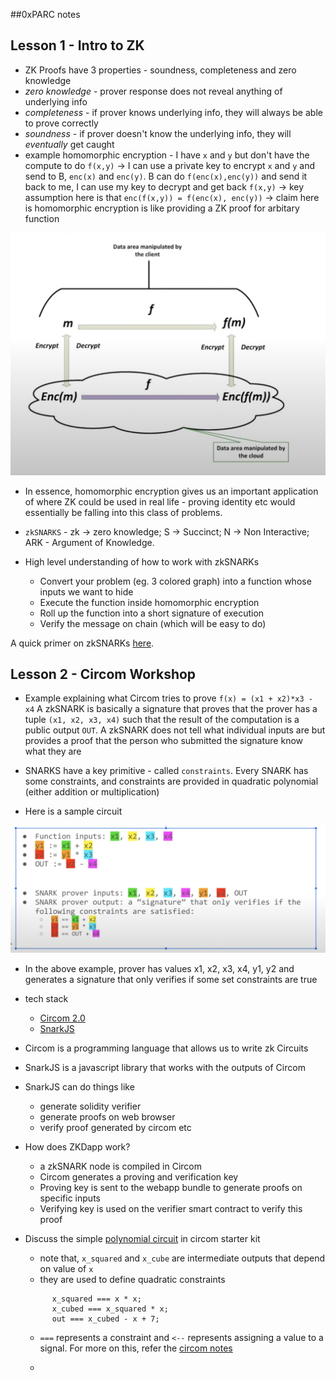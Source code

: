 ##0xPARC notes


## Lesson 1 - Intro to ZK
 - ZK Proofs have 3 properties - soundness, completeness and zero knowledge
 - *zero knowledge* - prover response does not reveal anything of underlying info
 - *completeness* - if prover knows underlying info, they will always be able to prove correctly
 - *soundness* - if prover doesn't know the underlying info, they will *eventually* get caught
- example homomorphic encryption - I have `x` and `y` but don't have the compute to do `f(x,y)` -> I can use a private key to encrypt `x` and `y` and send to B, `enc(x)` and `enc(y)`. B can do `f(enc(x),enc(y))` and send it back to me, I can use my key to decrypt and get back `f(x,y)` -> key assumption here is that `enc(f(x,y)) = f(enc(x), enc(y))` -> claim here is homomorphic encryption is like providing a ZK proof for arbitary function

![homomprphic](./imgs/homomorhpic.png)

- In essence, homomorphic encryption gives us an important application of where ZK could be used in real life - proving identity etc would essentially be falling into this class of problems.

- `zkSNARKS`  - zk -> zero knowledge; S -> Succinct; N -> Non Interactive; ARK - Argument of Knowledge.

- High level understanding of how to work with zkSNARKs
    - Convert your problem (eg. 3 colored graph) into a function whose inputs we want to hide
    - Execute the function inside homomorphic encryption
    - Roll up the function into a short signature of execution
    - Verify the message on chain (which will be easy to do)

A quick primer on zkSNARKs [here](./zkSNARKs.md). 


## Lesson 2 - Circom Workshop
- Example explaining what Circom tries to prove
    `f(x) = (x1 + x2)*x3 - x4`
A zkSNARK is basically a signature that proves that the prover has a tuple `(x1, x2, x3, x4)` such that the result of the computation is a public output `OUT`. A zkSNARK does not tell what individual inputs are but provides a proof that the person who submitted the signature know what they are

- SNARKS have a key primitive - called `constraints`. Every SNARK has some constraints, and constraints are provided in quadratic polynomial (either addition or multiplication)

- Here is a sample circuit

![sample circuit](./imgs/CircuitSample.png)

- In the above example, prover has values x1, x2, x3, x4, y1, y2 and generates a signature that only verifies if some set constraints are true

- tech stack
    - [Circom 2.0](https://github.com/iden3/circom) 
    - [SnarkJS](https://github.com/iden3/snarkjs) 

- Circom is a programming language that allows us to write zk Circuits
- SnarkJS is a javascript library that works with the outputs of Circom

- SnarkJS can do things like
    -  generate solidity verifier
    - generate proofs on web browser
    - verify proof generated by circom etc

- How does ZKDapp work?
    - a zkSNARK node is compiled in Circom
    - Circom generates a proving and verification key
    - Proving key is sent to the webapp bundle to generate proofs on specific inputs
    - Verifying key is used on the verifier smart contract to verify this proof

- Discuss the simple [polynomial circuit](../circuits/simple-polynomial.circom) in circom starter kit   
    - note that, `x_squared` and `x_cube` are intermediate outputs that depend on value of `x`
    - they are used to define quadratic constraints 

    ```
          x_squared === x * x;
          x_cubed === x_squared * x;
          out === x_cubed - x + 7;
    ```
    - `===` represents a constraint and `<--` represents assigning a value to a signal. For more on this, refer the [circom notes](./circom.md)

    - 
